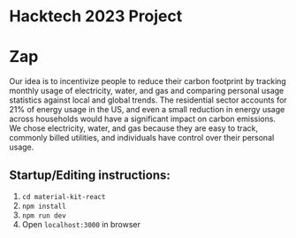 # Hacktech 2023 Project

# Zap
Our idea is to incentivize people to reduce their carbon footprint by tracking monthly usage of electricity, water, and gas and comparing personal usage statistics against local and global trends. The residential sector accounts for 21% of energy usage in the US, and even a small reduction in energy usage across households would have a significant impact on carbon emissions. We chose electricity, water, and gas because they are easy to track, commonly billed utilities, and individuals have control over their personal usage.

## Startup/Editing instructions:
1. `cd material-kit-react`
2. `npm install`
3. `npm run dev`
4. Open `localhost:3000` in browser
